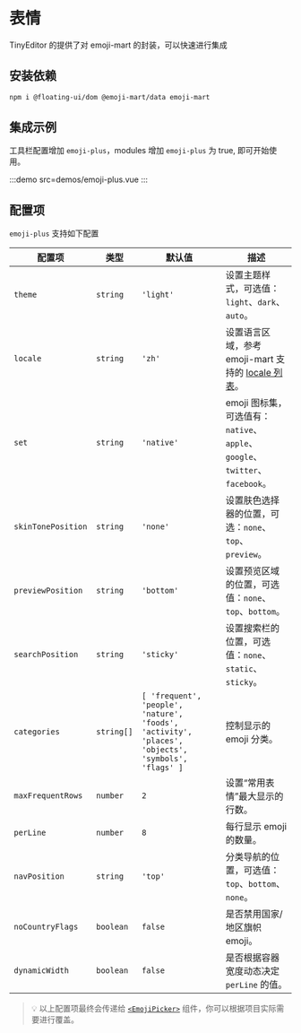 # 表情

TinyEditor 的提供了对 emoji-mart 的封装，可以快速进行集成

## 安装依赖

```bash
npm i @floating-ui/dom @emoji-mart/data emoji-mart
```

## 集成示例

工具栏配置增加 `emoji-plus`，modules 增加 `emoji-plus` 为 true, 即可开始使用。

:::demo src=demos/emoji-plus.vue
:::

## 配置项

`emoji-plus` 支持如下配置

| 配置项             | 类型       | 默认值                                                                                             | 描述                                                                                                |
| ------------------ | ---------- | -------------------------------------------------------------------------------------------------- | --------------------------------------------------------------------------------------------------- |
| `theme`            | `string`   | `'light'`                                                                                          | 设置主题样式，可选值：`light`、`dark`、`auto`。                                                     |
| `locale`           | `string`   | `'zh'`                                                                                             | 设置语言区域，参考 emoji-mart 支持的 [locale 列表](https://github.com/missive/emoji-mart#locales)。 |
| `set`              | `string`   | `'native'`                                                                                         | emoji 图标集，可选值有：`native`、`apple`、`google`、`twitter`、`facebook`。                        |
| `skinTonePosition` | `string`   | `'none'`                                                                                           | 设置肤色选择器的位置，可选：`none`、`top`、`preview`。                                              |
| `previewPosition`  | `string`   | `'bottom'`                                                                                         | 设置预览区域的位置，可选值：`none`、`top`、`bottom`。                                               |
| `searchPosition`   | `string`   | `'sticky'`                                                                                         | 设置搜索栏的位置，可选值：`none`、`static`、`sticky`。                                              |
| `categories`       | `string[]` | `[ 'frequent', 'people', 'nature', 'foods', 'activity', 'places', 'objects', 'symbols', 'flags' ]` | 控制显示的 emoji 分类。                                                                             |
| `maxFrequentRows`  | `number`   | `2`                                                                                                | 设置“常用表情”最大显示的行数。                                                                      |
| `perLine`          | `number`   | `8`                                                                                                | 每行显示 emoji 的数量。                                                                             |
| `navPosition`      | `string`   | `'top'`                                                                                            | 分类导航的位置，可选值：`top`、`bottom`、`none`。                                                   |
| `noCountryFlags`   | `boolean`  | `false`                                                                                            | 是否禁用国家/地区旗帜 emoji。                                                                       |
| `dynamicWidth`     | `boolean`  | `false`                                                                                            | 是否根据容器宽度动态决定 `perLine` 的值。                                                           |

> 💡 以上配置项最终会传递给 [`<EmojiPicker>`](https://github.com/missive/emoji-mart#-emoji-component) 组件，你可以根据项目实际需要进行覆盖。
